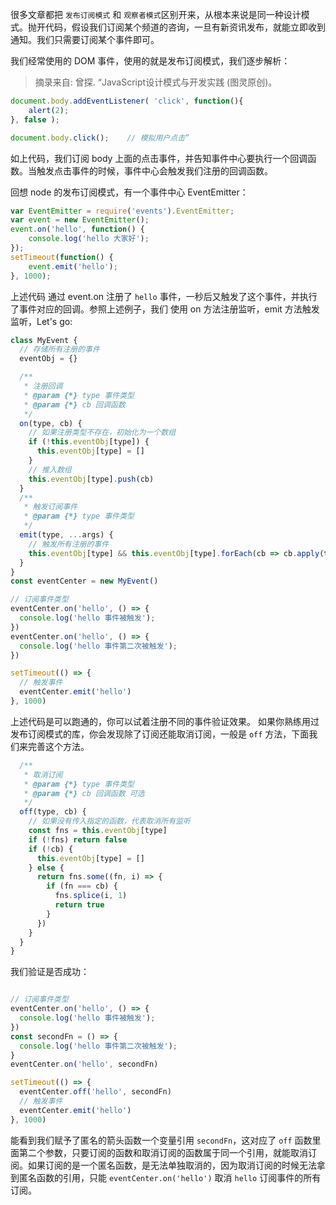 很多文章都把 `发布订阅模式` 和 `观察者模式`区别开来，从根本来说是同一种设计模式。抛开代码，假设我们订阅某个频道的咨询，一旦有新资讯发布，就能立即收到通知。我们只需要订阅某个事件即可。

我们经常使用的 DOM 事件，使用的就是发布订阅模式，我们逐步解析：

> 摘录来自: 曾探. “JavaScript设计模式与开发实践 (图灵原创)。

```js
document.body.addEventListener( 'click', function(){
    alert(2);
}, false );

document.body.click();    // 模拟用户点击”
```
如上代码，我们订阅 body 上面的点击事件，并告知事件中心要执行一个回调函数。当触发点击事件的时候，事件中心会触发我们注册的回调函数。

回想 node 的发布订阅模式，有一个事件中心 EventEmitter：

```js
var EventEmitter = require('events').EventEmitter; 
var event = new EventEmitter(); 
event.on('hello', function() { 
    console.log('hello 大家好'); 
}); 
setTimeout(function() { 
    event.emit('hello'); 
}, 1000); 
```
上述代码 通过 event.on 注册了  `hello` 事件，一秒后又触发了这个事件，并执行了事件对应的回调。参照上述例子，我们 使用 on 方法注册监听，emit 方法触发监听，Let's go:

```js
class MyEvent {
  // 存储所有注册的事件
  eventObj = {}

  /**
   * 注册回调
   * @param {*} type 事件类型
   * @param {*} cb 回调函数
   */
  on(type, cb) {
    // 如果注册类型不存在，初始化为一个数组
    if (!this.eventObj[type]) {
      this.eventObj[type] = []
    }
    // 推入数组
    this.eventObj[type].push(cb)
  }
  /**
   * 触发订阅事件
   * @param {*} type 事件类型
   */
  emit(type, ...args) {
    // 触发所有注册的事件
    this.eventObj[type] && this.eventObj[type].forEach(cb => cb.apply(this, args))
  }
}
const eventCenter = new MyEvent()

// 订阅事件类型
eventCenter.on('hello', () => {
  console.log('hello 事件被触发');
})
eventCenter.on('hello', () => {
  console.log('hello 事件第二次被触发');
})

setTimeout(() => {
  // 触发事件
  eventCenter.emit('hello')
}, 1000)

```

上述代码是可以跑通的，你可以试着注册不同的事件验证效果。
如果你熟练用过发布订阅模式的库，你会发现除了订阅还能取消订阅，一般是 `off` 方法，下面我们来完善这个方法。

```js
  /**
   * 取消订阅
   * @param {*} type 事件类型
   * @param {*} cb 回调函数 可选
   */
  off(type, cb) {
    // 如果没有传入指定的函数，代表取消所有监听
    const fns = this.eventObj[type]
    if (!fns) return false
    if (!cb) {
      this.eventObj[type] = []
    } else {
      return fns.some((fn, i) => {
        if (fn === cb) {
          fns.splice(i, 1)
          return true
        }
      })
    }
  }
}
```
我们验证是否成功：

```js

// 订阅事件类型
eventCenter.on('hello', () => {
  console.log('hello 事件被触发');
})
const secondFn = () => {
  console.log('hello 事件第二次被触发');
}
eventCenter.on('hello', secondFn)

setTimeout(() => {
  eventCenter.off('hello', secondFn)
  // 触发事件
  eventCenter.emit('hello')
}, 1000)
```
能看到我们赋予了匿名的箭头函数一个变量引用 `secondFn`，这对应了 `off` 函数里面第二个参数，只要订阅的函数和取消订阅的函数属于同一个引用，就能取消订阅。如果订阅的是一个匿名函数，是无法单独取消的，因为取消订阅的时候无法拿到匿名函数的引用，只能 `eventCenter.on('hello')` 取消 `hello` 订阅事件的所有订阅。



